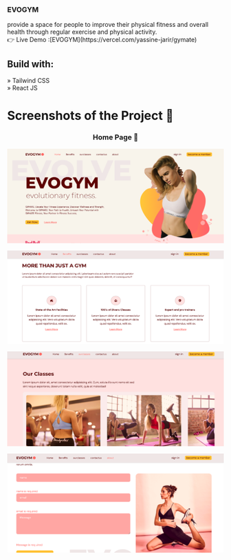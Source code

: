  <h3>EVOGYM</h3> provide a space for people to improve their physical fitness and overall health through regular exercise and physical activity. </br>
 👉 Live Demo :[EVOGYM](https://vercel.com/yassine-jarir/gymate)
 
 <h2>Build with:</h2> 
» Tailwind CSS </br>
» React JS


<h1>Screenshots of the Project 📸</h1>

<div align="center">
 <h3>Home Page 🏡</h3> 
</div>

![Alt Text](<https://github.com/Yassine-jarir/Gymate/blob/f57c14b7a2aae8ae3ecdba3dc95fa7a04f3bafd7/src/assets/GithubImgs/Vite-React-TS%20(3).png>)

![Alt Text](<https://github.com/Yassine-jarir/Gymate/blob/f57c14b7a2aae8ae3ecdba3dc95fa7a04f3bafd7/src/assets/GithubImgs/Vite-React-TS%20(2).png>)

![Alt Text](<https://github.com/Yassine-jarir/Gymate/blob/f57c14b7a2aae8ae3ecdba3dc95fa7a04f3bafd7/src/assets/GithubImgs/Vite-React-TS%20(1).png>)

![Alt Text](<https://github.com/Yassine-jarir/Gymate/blob/f57c14b7a2aae8ae3ecdba3dc95fa7a04f3bafd7/src/assets/GithubImgs/Vite-React-TS.png>)

